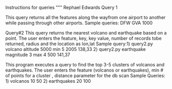 Instructions for queries
"""
Rephael Edwards
Query 1

This query returns all the features along the wayfrom one airport to another while passing through other airports.
Sample queries: DFW GVA 1000

Query#2
This query returns the nearest volcano and earthquake based on a point.
The user enters the feature, key, key value, number of records tobe returned, radius and the location as lon,lat
Sample query:1) query2.py volcano altitude 5000 min 5 2005 138,33
            2) query2.py earthquake magnitude 3 max 4 500 141,37

This program executes a query to find the top 3-5 clusters of volcanos and earthquakes.
The user enters the feature (volcanos or earthquakes), min # of points for a cluster , distance parameter for the db scan
Sample Queries: 1) volcanos 10 50
                2) earthquakes 20 100

